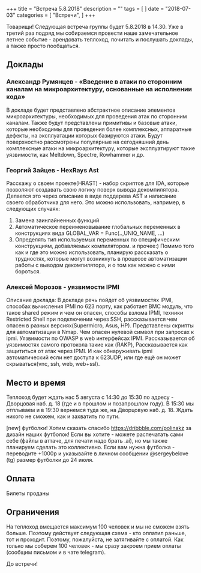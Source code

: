 +++
title = "Встреча 5.8.2018"
description = ""
tags = [
]
date = "2018-07-03"
categories = [
    "Встречи",
]
+++

Товарищи! Следующая встреча группы будет 5.8.2018 в 14.30. Уже в третий раз подряд мы собираемся провести наше замечательное летнее событие - арендовать теплоход, почитать и послушать доклады, а также просто пообщаться. 

<!--more-->

## Доклады

### Александр Румянцев - «Введение в атаки по сторонним каналам на микроархитектуру, основанные на исполнении кода»
В докладе будет представлено абстрактное описание элементов микроархитектуры, необходимых для проведения атак по сторонним каналам. Также будут представлены примитивы и базовые атаки, которые необходимы для проведения более комплексных, аппаратные дефекты, на эксплуатации которых базируются атаки. Будут поверхностно рассмотрены популярные на сегодняшний день комплексные атаки на микроархитектуру, которые эксплуатируют такие уязвимости, как Meltdown, Spectre, Rowhammer и др.

### Георгий Зайцев - HexRays Ast
Расскажу о своем проекте(HRAST) - набор скриптов для IDA, которые позволяют создавать свою логику поверх вывода декомпилятора.
Делается это через описание в виде поддерева AST и написание своего обработчика для него. Это можно использовать, например, в следующих случаях:
1) Замена заинлайненных функций
2) Автоматическое переименовывание глобальных переменных в конструкциях вида GLOBAL_VAR = Func(..,UNIQ_NAME, ...)
3) Определять тип используемых переменных по специфическим конструкциям, добавляемых компилятором.
 и прочее:)
Помимо того как и где это можно использовать, планирую рассказать о трудностях, которые могут возникнуть в процессе автоматизации работы с выводом декомпилятора, и о том как можно с ними бороться.

### Алексей Морозов - уязвимости IPMI
Описание доклада: В докладе речь пойдет об уязвимостях IPMI, способах вычисления IPMI по 623 порту, как работает BMC модуль, что такое shared режим и чем он опасен, способы взлома IPMI, техники Restricted Shell при подключении через SSH, рассказывается чем опасен в разных версиях(Supermicro, Asus, HР). Представлены скрипты для автоматизации в Nmap. Чем опасен нулевой символ при запросах к ipmi. Уязвимости по OWASP в web интерфейсах IPMI. Рассказывается об уязвимостях самого протокола такие как (RAKP),  Рассказывается как защититься от атак через IPMI. И как обнаруживать ipmi автоматический если нет доступа к 623UDP, или где ещё он может скрываться(vnc, ssh, web, web+ssl).

## Место и время
Теплоход будет ждать нас 5 августа с 14:30 до 15:30 по адресу - Дворцовая наб. д. 18 (где и в прошлом и позапрошлом году). В 15:30 мы отплываем и в 19:30 вернемся туда же, на Дворцовую наб. д. 18. Ждать никого не сможем, как и захватить по пути. 

[new] футболки! Хотим сказать спасибо https://dribbble.com/polinakz за дизайн наших футболок! Если вы хотите - можете распечатать сами себе (файлы в аттаче, для печати надо брать .ai), но мы также планируем сделать это коллективно. Если вам нужна футболка - переводите +1000р и указывайте в личном сообщении @sergeybelove (tg) размер футболки до 24 июля. 

## Оплата
Билеты проданы

## Ограничения
На теплоход вмещается максимум 100 человек и мы не сможем взять больше. Поэтому действует следующая схема - кто оплатил раньше, тот и проходит. Поэтому, пожалуйста, не затягивайте с оплатой. Как только мы соберем 100 человек - мы сразу закроем прием оплаты (сообщим письмом и в чате telegram). 

До встречи!
